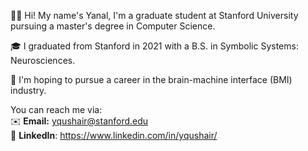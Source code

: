 👋🏼 Hi! My name's Yanal, I'm a graduate student at Stanford University pursuing a master's degree in Computer Science.

🎓 I graduated from Stanford in 2021 with a B.S. in Symbolic Systems: Neurosciences.

🧠 I'm hoping to pursue a career in the brain-machine interface (BMI) industry.

You can reach me via:\
✉️ __Email:__ yqushair@stanford.edu\
💼 __LinkedIn__: https://www.linkedin.com/in/yqushair/
